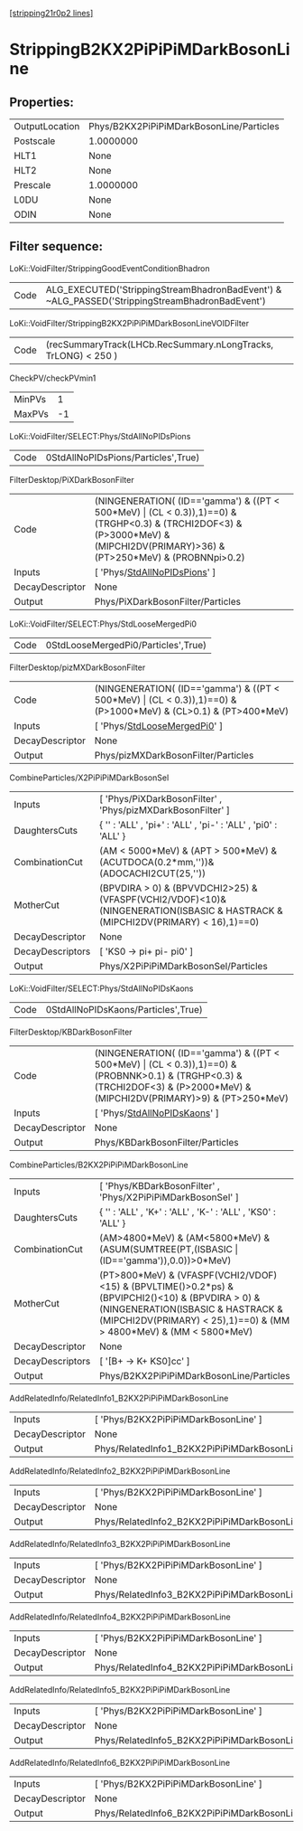 [[stripping21r0p2 lines]](./stripping21r0p2-index)

# StrippingB2KX2PiPiPiMDarkBosonLine

## Properties:

|                |                                          |
|----------------|------------------------------------------|
| OutputLocation | Phys/B2KX2PiPiPiMDarkBosonLine/Particles |
| Postscale      | 1.0000000                                |
| HLT1           | None                                     |
| HLT2           | None                                     |
| Prescale       | 1.0000000                                |
| L0DU           | None                                     |
| ODIN           | None                                     |

## Filter sequence:

LoKi::VoidFilter/StrippingGoodEventConditionBhadron

|      |                                                                                                |
|------|------------------------------------------------------------------------------------------------|
| Code | ALG_EXECUTED('StrippingStreamBhadronBadEvent') & ~ALG_PASSED('StrippingStreamBhadronBadEvent') |

LoKi::VoidFilter/StrippingB2KX2PiPiPiMDarkBosonLineVOIDFilter

|      |                                                                |
|------|----------------------------------------------------------------|
| Code | (recSummaryTrack(LHCb.RecSummary.nLongTracks, TrLONG) \< 250 ) |

CheckPV/checkPVmin1

|        |     |
|--------|-----|
| MinPVs | 1   |
| MaxPVs | -1  |

LoKi::VoidFilter/SELECT:Phys/StdAllNoPIDsPions

|      |                                     |
|------|-------------------------------------|
| Code | 0StdAllNoPIDsPions/Particles',True) |

FilterDesktop/PiXDarkBosonFilter

|                 |                                                                                                                                                                                         |
|-----------------|-----------------------------------------------------------------------------------------------------------------------------------------------------------------------------------------|
| Code            | (NINGENERATION( (ID=='gamma') & ((PT \< 500\*MeV) \| (CL \< 0.3)),1)==0) & (TRGHP\<0.3) & (TRCHI2DOF\<3) & (P\>3000\*MeV) & (MIPCHI2DV(PRIMARY)\>36) & (PT\>250\*MeV) & (PROBNNpi\>0.2) |
| Inputs          | [ 'Phys/[StdAllNoPIDsPions](./stripping21r0p2-commonparticles-stdallnopidspions)' ]                                                                                                   |
| DecayDescriptor | None                                                                                                                                                                                    |
| Output          | Phys/PiXDarkBosonFilter/Particles                                                                                                                                                       |

LoKi::VoidFilter/SELECT:Phys/StdLooseMergedPi0

|      |                                     |
|------|-------------------------------------|
| Code | 0StdLooseMergedPi0/Particles',True) |

FilterDesktop/pizMXDarkBosonFilter

|                 |                                                                                                                        |
|-----------------|------------------------------------------------------------------------------------------------------------------------|
| Code            | (NINGENERATION( (ID=='gamma') & ((PT \< 500\*MeV) \| (CL \< 0.3)),1)==0) & (P\>1000\*MeV) & (CL\>0.1) & (PT\>400\*MeV) |
| Inputs          | [ 'Phys/[StdLooseMergedPi0](./stripping21r0p2-commonparticles-stdloosemergedpi0)' ]                                  |
| DecayDescriptor | None                                                                                                                   |
| Output          | Phys/pizMXDarkBosonFilter/Particles                                                                                    |

CombineParticles/X2PiPiPiMDarkBosonSel

|                  |                                                                                                                                    |
|------------------|------------------------------------------------------------------------------------------------------------------------------------|
| Inputs           | [ 'Phys/PiXDarkBosonFilter' , 'Phys/pizMXDarkBosonFilter' ]                                                                      |
| DaughtersCuts    | { '' : 'ALL' , 'pi+' : 'ALL' , 'pi-' : 'ALL' , 'pi0' : 'ALL' }                                                                     |
| CombinationCut   | (AM \< 5000\*MeV) & (APT \> 500\*MeV) & (ACUTDOCA(0.2\*mm,''))& (ADOCACHI2CUT(25,''))                                              |
| MotherCut        | (BPVDIRA \> 0) & (BPVVDCHI2\>25) & (VFASPF(VCHI2/VDOF)\<10)& (NINGENERATION(ISBASIC & HASTRACK & (MIPCHI2DV(PRIMARY) \< 16),1)==0) |
| DecayDescriptor  | None                                                                                                                               |
| DecayDescriptors | [ 'KS0 -\> pi+ pi- pi0' ]                                                                                                        |
| Output           | Phys/X2PiPiPiMDarkBosonSel/Particles                                                                                               |

LoKi::VoidFilter/SELECT:Phys/StdAllNoPIDsKaons

|      |                                     |
|------|-------------------------------------|
| Code | 0StdAllNoPIDsKaons/Particles',True) |

FilterDesktop/KBDarkBosonFilter

|                 |                                                                                                                                                                                       |
|-----------------|---------------------------------------------------------------------------------------------------------------------------------------------------------------------------------------|
| Code            | (NINGENERATION( (ID=='gamma') & ((PT \< 500\*MeV) \| (CL \< 0.3)),1)==0) & (PROBNNK\>0.1) & (TRGHP\<0.3) & (TRCHI2DOF\<3) & (P\>2000\*MeV) & (MIPCHI2DV(PRIMARY)\>9) & (PT\>250\*MeV) |
| Inputs          | [ 'Phys/[StdAllNoPIDsKaons](./stripping21r0p2-commonparticles-stdallnopidskaons)' ]                                                                                                 |
| DecayDescriptor | None                                                                                                                                                                                  |
| Output          | Phys/KBDarkBosonFilter/Particles                                                                                                                                                      |

CombineParticles/B2KX2PiPiPiMDarkBosonLine

|                  |                                                                                                                                                                                                                        |
|------------------|------------------------------------------------------------------------------------------------------------------------------------------------------------------------------------------------------------------------|
| Inputs           | [ 'Phys/KBDarkBosonFilter' , 'Phys/X2PiPiPiMDarkBosonSel' ]                                                                                                                                                          |
| DaughtersCuts    | { '' : 'ALL' , 'K+' : 'ALL' , 'K-' : 'ALL' , 'KS0' : 'ALL' }                                                                                                                                                           |
| CombinationCut   | (AM\>4800\*MeV) & (AM\<5800\*MeV) & (ASUM(SUMTREE(PT,(ISBASIC \| (ID=='gamma')),0.0))\>0\*MeV)                                                                                                                         |
| MotherCut        | (PT\>800\*MeV) & (VFASPF(VCHI2/VDOF)\<15) & (BPVLTIME()\>0.2\*ps) & (BPVIPCHI2()\<10) & (BPVDIRA \> 0) & (NINGENERATION(ISBASIC & HASTRACK & (MIPCHI2DV(PRIMARY) \< 25),1)==0) & (MM \> 4800\*MeV) & (MM \< 5800\*MeV) |
| DecayDescriptor  | None                                                                                                                                                                                                                   |
| DecayDescriptors | [ '[B+ -\> K+ KS0]cc' ]                                                                                                                                                                                            |
| Output           | Phys/B2KX2PiPiPiMDarkBosonLine/Particles                                                                                                                                                                               |

AddRelatedInfo/RelatedInfo1_B2KX2PiPiPiMDarkBosonLine

|                 |                                                       |
|-----------------|-------------------------------------------------------|
| Inputs          | [ 'Phys/B2KX2PiPiPiMDarkBosonLine' ]                |
| DecayDescriptor | None                                                  |
| Output          | Phys/RelatedInfo1_B2KX2PiPiPiMDarkBosonLine/Particles |

AddRelatedInfo/RelatedInfo2_B2KX2PiPiPiMDarkBosonLine

|                 |                                                       |
|-----------------|-------------------------------------------------------|
| Inputs          | [ 'Phys/B2KX2PiPiPiMDarkBosonLine' ]                |
| DecayDescriptor | None                                                  |
| Output          | Phys/RelatedInfo2_B2KX2PiPiPiMDarkBosonLine/Particles |

AddRelatedInfo/RelatedInfo3_B2KX2PiPiPiMDarkBosonLine

|                 |                                                       |
|-----------------|-------------------------------------------------------|
| Inputs          | [ 'Phys/B2KX2PiPiPiMDarkBosonLine' ]                |
| DecayDescriptor | None                                                  |
| Output          | Phys/RelatedInfo3_B2KX2PiPiPiMDarkBosonLine/Particles |

AddRelatedInfo/RelatedInfo4_B2KX2PiPiPiMDarkBosonLine

|                 |                                                       |
|-----------------|-------------------------------------------------------|
| Inputs          | [ 'Phys/B2KX2PiPiPiMDarkBosonLine' ]                |
| DecayDescriptor | None                                                  |
| Output          | Phys/RelatedInfo4_B2KX2PiPiPiMDarkBosonLine/Particles |

AddRelatedInfo/RelatedInfo5_B2KX2PiPiPiMDarkBosonLine

|                 |                                                       |
|-----------------|-------------------------------------------------------|
| Inputs          | [ 'Phys/B2KX2PiPiPiMDarkBosonLine' ]                |
| DecayDescriptor | None                                                  |
| Output          | Phys/RelatedInfo5_B2KX2PiPiPiMDarkBosonLine/Particles |

AddRelatedInfo/RelatedInfo6_B2KX2PiPiPiMDarkBosonLine

|                 |                                                       |
|-----------------|-------------------------------------------------------|
| Inputs          | [ 'Phys/B2KX2PiPiPiMDarkBosonLine' ]                |
| DecayDescriptor | None                                                  |
| Output          | Phys/RelatedInfo6_B2KX2PiPiPiMDarkBosonLine/Particles |
